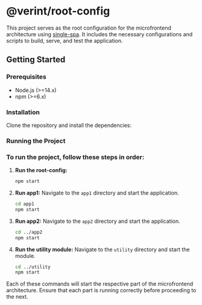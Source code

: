 # @verint/root-config

This project serves as the root configuration for the microfrontend architecture using [single-spa](https://single-spa.js.org/). It includes the necessary configurations and scripts to build, serve, and test the application.

## Getting Started

### Prerequisites
- Node.js (>=14.x)
- npm (>=6.x)

### Installation
Clone the repository and install the dependencies:
### Running the Project

### To run the project, follow these steps in order:

1. **Run the root-config:**
   ```sh
   npm start
   ```

2. **Run app1:**
   Navigate to the `app1` directory and start the application.
   ```sh
   cd app1
   npm start
   ```

3. **Run app2:**
   Navigate to the `app2` directory and start the application.
   ```sh
   cd ../app2
   npm start
   ```

4. **Run the utility module:**
   Navigate to the `utility` directory and start the module.
   ```sh
   cd ../utility
   npm start
   ```

Each of these commands will start the respective part of the microfrontend architecture. Ensure that each part is running correctly before proceeding to the next.


